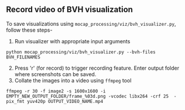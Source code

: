 ## Record video of BVH visualization
To save visualizations using `mocap_processing/viz/bvh_visualizer.py`, follow these steps-
1. Run visualizer with appropriate input arguments
```
python mocap_processing/viz/bvh_visualizer.py --bvh-files BVH_FILENAMES
```
2. Press 'r' (for record) to trigger recording feature. Enter output folder where screenshots can be saved.
3. Collate the images into a video using `ffmpeg` tool
```
ffmpeg -r 30 -f image2 -s 1600x1600 -i EMPTY_NEW_OUTPUT_FOLDER/frame_%03d.png -vcodec libx264 -crf 25  -pix_fmt yuv420p OUTPUT_VIDEO_NAME.mp4
```